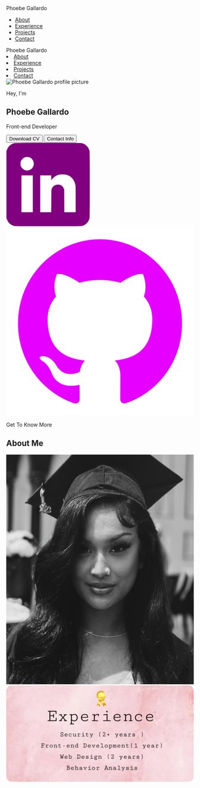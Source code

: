 <!DOCTYPE html>
<html lang="en">
<head>
  <meta charset="UTF-8">
  <meta http-equiv="X-UA-Compatible" content="IE=edge">
  <meta name="viewport" content="width=device-width, initial-scale=1.0">
  <title>My Portfolio</title>
  <link rel="stylesheet" href="style.css">
  <link rel="stylesheet" href="mediaqueries.css">
</head>
<body>
  <nav id="desktop-nav">
    <div class="logo">Phoebe Gallardo</div>
    <div>
      <ul class="nav-links">
        <li><a href="#about">About</a></li>
        <li><a href="#experience">Experience</a></li>
        <li><a href="#projects">Projects</a></li>
        <li><a href="#contact">Contact</a></li>
      </ul>
    </div>
  </nav>
  <nav id="hamburger-nav">
    <div class="logo">Phoebe Gallardo</div>
    <div class="hamburger-menu">
      <div class="hamburger-icon" onclick="toggleMenu()">
        <span></span>
        <span></span>
        <span></span>
      </div>
      <div class="menu-links">
        <li><a href="#about" onclick="toggleMenu()">About</a></li>
        <li><a href="#experience" onclick="toggleMenu()">Experience</a></li>
        <li><a href="#projects" onclick="toggleMenu()">Projects</a></li>
        <li><a href="#contact" onclick="toggleMenu()">Contact</a></li>
      </div>
    </div>
  </nav>
  <section id="profile">
    <div class="section__pic-container">
      <img src="./assets.png/profile-pic copy.png" alt="Phoebe Gallardo profile picture">
    </div>
    <div class="section__text">
       <p class="section__text__p1">Hey, I'm</p>
       <h1 class="title">Phoebe Gallardo</h1>
       <p class="section__text__p2">Front-end Developer</p>
       <div class="btn-container">
        <button 
        class="btn btn-color-2" 
        onclick="window.open('./assets.png/resume.png')">
          Download CV
        </button>
        <button 
        class="btn btn-color-1" onclick="location.href='#contact'">
          Contact Info
        </button>
       </div> 
       <div id="social-container">
          <img 
            src="./assets.png/linkdin-pic.png" 
            alt="My LinkedIn profile" 
            class="icon"
            onclick="location.href='http://linkedin.com/'"
          />
            <img 
            src="./assets.png/github.png" 
            alt="My Github profile" 
            class="icon"
            onclick="location.href='http://github.com/'"
          />
       </div>
    </div>   
  </section>
  <section id="about">
    <p class="section__text__p1">Get To Know More</p>
    <h1 class="title">About Me</h1>
    <div class="section-container">
     <div class="section__pic-container">
      <img
      src="./assets.png/about-pic.png"
      alt="profile picture"
      class="about-pic"
      />
    </div>
    <div class="details-container">
      <img src="./assets.png/experience-pic.png" 
      alt="Experience icon"
      class="icon"
      />
      